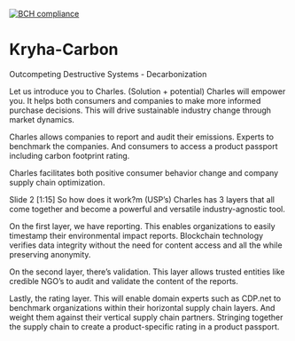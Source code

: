 [![BCH compliance](https://bettercodehub.com/edge/badge/OdysseyMomentum/Kryha-Carbon?branch=main&token=4d95ce2460faea6b6c52c354d835c09767a46a63)](https://bettercodehub.com/)

# Kryha-Carbon
Outcompeting Destructive Systems - Decarbonization


Let us introduce you to Charles. (Solution + potential)
Charles will empower you. It helps both consumers and companies to make more informed purchase decisions. This will drive sustainable industry change through market dynamics.

Charles allows companies to report and audit their emissions. Experts to benchmark the companies. And consumers to access a product passport including carbon footprint rating.

Charles facilitates both positive consumer behavior change and company supply chain optimization.

Slide 2
[1:15]
So how does it work?m (USP’s)
Charles has 3 layers that all come together and become a powerful and versatile industry-agnostic tool. 

On the first layer, we have reporting. This enables organizations to easily timestamp their environmental impact reports. Blockchain technology verifies data integrity without the need for content access and all the while preserving anonymity.

On the second layer, there’s validation. This layer allows trusted entities like credible NGO’s to audit and validate the content of the reports. 

Lastly, the rating layer. This will enable domain experts such as CDP.net to benchmark organizations within their horizontal supply chain layers. And weight them against their vertical supply chain partners. Stringing together the supply chain to create a product-specific rating in a product passport. 
